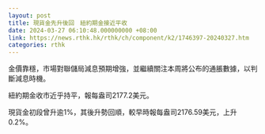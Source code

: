 ```yaml
---
layout: post
title: 現貨金先升後回　紐約期金接近平收
date: 2024-03-27 06:10:48.000000000 +08:00
link: https://news.rthk.hk/rthk/ch/component/k2/1746397-20240327.htm
categories: rthk
---
```


金價靠穩，市場對聯儲局減息預期增強，並繼續關注本周將公布的通脹數據，以判斷減息時機。

紐約期金收市近乎持平，報每盎司2177.2美元。

現貨金初段曾升逾1%，其後升勢回順，較早時報每盎司2176.59美元，上升0.2%。
